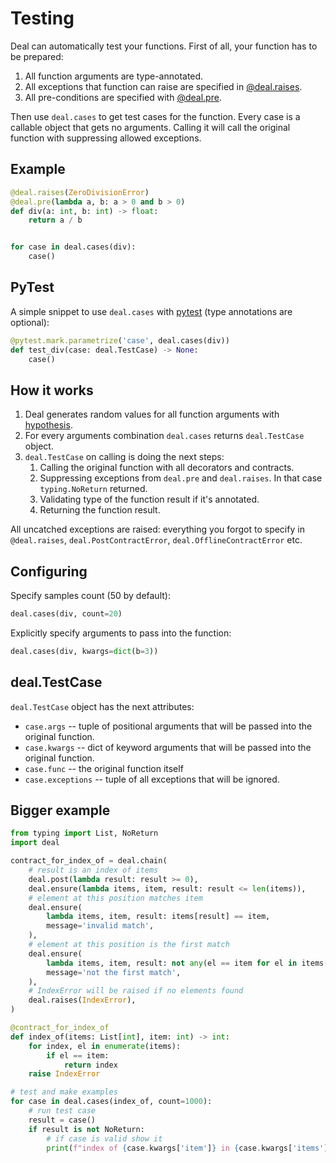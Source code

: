 # Testing

Deal can automatically test your functions. First of all, your function has to be prepared:

1. All function arguments are type-annotated.
1. All exceptions that function can raise are specified in [@deal.raises](decorators/raises).
1. All pre-conditions are specified with [@deal.pre](decorators/pre).

Then use `deal.cases` to get test cases for the function. Every case is a callable object that gets no arguments. Calling it will call the original function with suppressing allowed exceptions.

## Example

```python
@deal.raises(ZeroDivisionError)
@deal.pre(lambda a, b: a > 0 and b > 0)
def div(a: int, b: int) -> float:
    return a / b


for case in deal.cases(div):
    case()
```

## PyTest

A simple snippet to use `deal.cases` with [pytest](https://docs.pytest.org/en/latest/) (type annotations are optional):

```python
@pytest.mark.parametrize('case', deal.cases(div))
def test_div(case: deal.TestCase) -> None:
    case()
```

## How it works

1. Deal generates random values for all function arguments with [hypothesis](https://hypothesis.readthedocs.io/en/latest/).
1. For every arguments combination `deal.cases` returns `deal.TestCase` object.
1. `deal.TestCase` on calling is doing the next steps:
    1. Calling the original function with all decorators and contracts.
    1. Suppressing exceptions from `deal.pre` and `deal.raises`. In that case `typing.NoReturn` returned.
    1. Validating type of the function result if it's annotated.
    1. Returning the function result.

All uncatched exceptions are raised: everything you forgot to specify in `@deal.raises`, `deal.PostContractError`, `deal.OfflineContractError` etc.

## Configuring

Specify samples count (50 by default):

```python
deal.cases(div, count=20)
```

Explicitly specify arguments to pass into the function:

```python
deal.cases(div, kwargs=dict(b=3))
```

## deal.TestCase

`deal.TestCase` object has the next attributes:

+ `case.args` -- tuple of positional arguments that will be passed into the original function.
+ `case.kwargs` -- dict of keyword arguments that will be passed into the original function.
+ `case.func` -- the original function itself
+ `case.exceptions` -- tuple of all exceptions that will be ignored.

## Bigger example

```python
from typing import List, NoReturn
import deal

contract_for_index_of = deal.chain(
    # result is an index of items
    deal.post(lambda result: result >= 0),
    deal.ensure(lambda items, item, result: result <= len(items)),
    # element at this position matches item
    deal.ensure(
        lambda items, item, result: items[result] == item,
        message='invalid match',
    ),
    # element at this position is the first match
    deal.ensure(
        lambda items, item, result: not any(el == item for el in items[:result]),
        message='not the first match',
    ),
    # IndexError will be raised if no elements found
    deal.raises(IndexError),
)

@contract_for_index_of
def index_of(items: List[int], item: int) -> int:
    for index, el in enumerate(items):
        if el == item:
            return index
    raise IndexError

# test and make examples
for case in deal.cases(index_of, count=1000):
    # run test case
    result = case()
    if result is not NoReturn:
        # if case is valid show it
        print(f"index of {case.kwargs['item']} in {case.kwargs['items']} is {result}")
```
